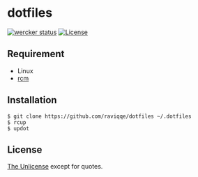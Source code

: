 # dotfiles

[![wercker status](https://app.wercker.com/status/b0faae9ab84286103ebbd0696aaaccd2/s/master "wercker status")](https://app.wercker.com/project/byKey/b0faae9ab84286103ebbd0696aaaccd2)
[![License](https://img.shields.io/badge/license-unlicense-lightgray.svg)](https://unlicense.org)

## Requirement

- Linux
- [rcm](https://github.com/thoughtbot/rcm)


## Installation

```
$ git clone https://github.com/raviqqe/dotfiles ~/.dotfiles
$ rcup
$ updot
```


## License

[The Unlicense](https://unlicense.org) except for quotes.
